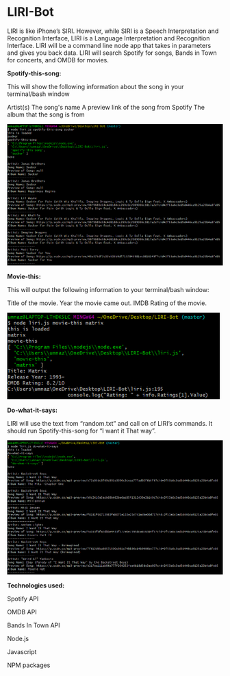 # LIRI-Bot

LIRI is like iPhone’s SIRI. However, while SIRI is a Speech Interpretation and Recognition Interface, LIRI is a Language Interpretation and Recognition Interface. LIRI will be a command line node app that takes in parameters and gives you back data.
LIRI will search Spotify for songs, Bands in Town for concerts, and OMDB for movies.

**Spotify-this-song:**

This will show the following information about the song in your terminal/bash window

Artist(s)
The song's name
A preview link of the song from Spotify
The album that the song is from

 ![Spotify-this-song!](/images/spotify-this.PNG "Spotify-this-song")
 
 
 
 **Movie-this:**
 
 This will output the following information to your terminal/bash window:

Title of the movie.
Year the movie came out.
IMDB Rating of the movie.
 
 ![Movie-this](/images/movie-this.PNG)
 
 **Do-what-it-says:**
 
 LIRI will use the text from “random.txt” and call on of LIRI’s commands. It should run Spotify-this-song for “I want it That way”.
 
![Do-what-it-says](/images/do-what-it-says.PNG)


**Technologies used:**  

Spotify API  

OMDB API   

Bands In Town API   

Node.js   

Javascript   

NPM packages 
